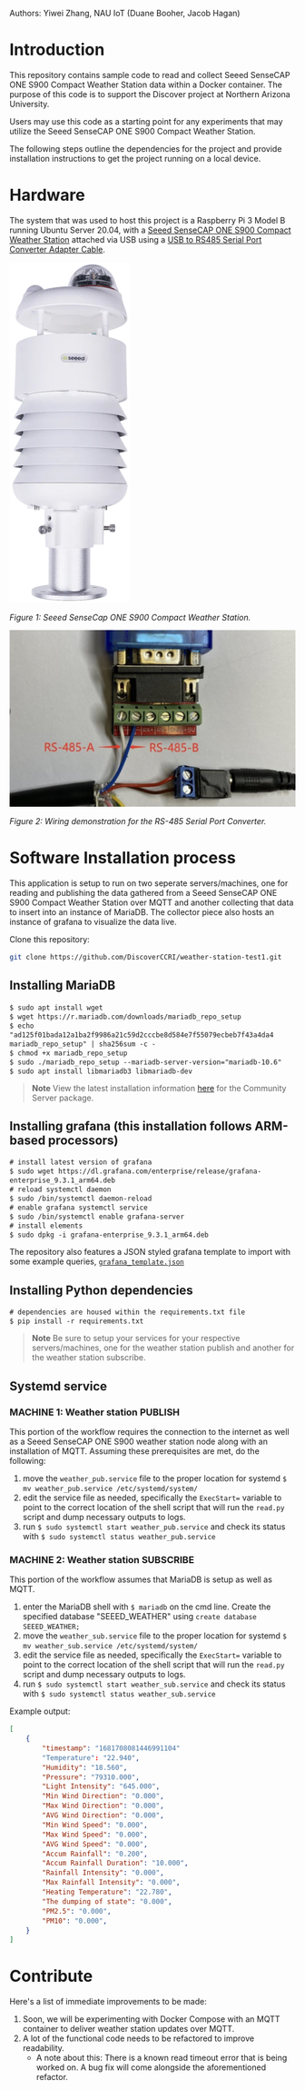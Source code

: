 Authors: Yiwei Zhang, NAU IoT (Duane Booher, Jacob Hagan)

# Introduction 
This repository contains sample code to read and collect Seeed SenseCAP ONE S900 Compact Weather Station data within a Docker container. The purpose of this code is to support the Discover project at Northern Arizona University.

Users may use this code as a starting point for any experiments that may utilize the Seeed SenseCAP ONE S900 Compact Weather Station.

The following steps outline the dependencies for the project and provide installation instructions to get the project running on a local device. 

# Hardware
The system that was used to host this project is a Raspberry Pi 3 Model B running Ubuntu Server 20.04, with a [Seeed SenseCAP ONE S900 Compact Weather Station](https://files.seeedstudio.com/products/101990784/SenseCAP%20ONE%20Compact%20Weather%20Sensor%20User%20Guide-v1.6.pdf) attached via USB using a [USB to RS485 Serial Port Converter Adapter Cable](https://www.amazon.com/Serial-Converter-Adapter-Supports-Windows/dp/B076WVFXN8/ref=asc_df_B076WVFXN8/?tag=hyprod-20&linkCode=df0&hvadid=309776868400&hvpos=&hvnetw=g&hvrand=15455232194279378143&hvpone=&hvptwo=&hvqmt=&hvdev=c&hvdvcmdl=&hvlocint=&hvlocphy=1013406&hvtargid=pla-486428615671&th=1).

![Seeed SenseCap ONE S900](images/sensecap-one-s900.png)

*Figure 1: Seeed SenseCap ONE S900 Compact Weather Station.*

![RS-485 wiring](images/RS-485-wiring.png)

*Figure 2: Wiring demonstration for the RS-485 Serial Port Converter.*

# Software Installation process
This application is setup to run on two seperate servers/machines, one for reading and publishing the data
gathered from a Seeed SenseCAP ONE S900 Compact Weather Station over MQTT and another collecting that data
to insert into an instance of MariaDB. The collector piece also hosts an instance of grafana to visualize 
the data live.

Clone this repository:
```bash
git clone https://github.com/DiscoverCCRI/weather-station-test1.git
```

## Installing MariaDB 
```
$ sudo apt install wget
$ wget https://r.mariadb.com/downloads/mariadb_repo_setup
$ echo "ad125f01bada12a1ba2f9986a21c59d2cccbe8d584e7f55079ecbeb7f43a4da4  mariadb_repo_setup" | sha256sum -c -
$ chmod +x mariadb_repo_setup
$ sudo ./mariadb_repo_setup --mariadb-server-version="mariadb-10.6"
$ sudo apt install libmariadb3 libmariadb-dev
```
> **Note** View the latest installation information [here](https://mariadb.com/docs/skysql/connect/programming-languages/c/install/)
for the Community Server package.

## Installing grafana (this installation follows ARM-based processors)
```
# install latest version of grafana
$ sudo wget https://dl.grafana.com/enterprise/release/grafana-enterprise_9.3.1_arm64.deb
# reload systemctl daemon
$ sudo /bin/systemctl daemon-reload
# enable grafana systemctl service
$ sudo /bin/systemctl enable grafana-server
# install elements
$ sudo dpkg -i grafana-enterprise_9.3.1_arm64.deb
```
The repository also features a JSON styled grafana template to import with some example 
queries, [`grafana_template.json`](https://github.com/DiscoverCCRI/weatherMQTT/blob/main/grafana_template.json)

## Installing Python dependencies
```
# dependencies are housed within the requirements.txt file
$ pip install -r requirements.txt
```
> **Note** Be sure to setup your services for your respective servers/machines, one for the weather station publish and another for
the weather station subscribe.

## Systemd service
### **MACHINE 1: Weather station PUBLISH**
This portion of the workflow requires the connection to the internet as well as a Seeed SenseCAP ONE S900
weather station node along with an installation of MQTT. Assuming these prerequisites are met, do the following:
1. move the `weather_pub.service` file to the proper location for systemd
`$ mv weather_pub.service /etc/systemd/system/`
2. edit the service file as needed, specifically the `ExecStart=` variable to point to the correct location
of the shell script that will run the `read.py` script and dump necessary outputs to logs. 
3. run `$ sudo systemctl start weather_pub.service` and check its status with `$ sudo systemctl status weather_pub.service`

### **MACHINE 2: Weather station SUBSCRIBE**
This portion of the workflow assumes that MariaDB is setup as well as MQTT. 
1. enter the MariaDB shell with `$ mariadb` on the cmd line. Create the specified database "SEEED_WEATHER" using 
`create database SEEED_WEATHER;`
2. move the `weather_sub.service` file to the proper location for systemd
`$ mv weather_sub.service /etc/systemd/system/`
3. edit the service file as needed, specifically the `ExecStart=` variable to point to the correct location
of the shell script that will run the `read.py` script and dump necessary outputs to logs. 
4. run `$ sudo systemctl start weather_sub.service` and check its status with `$ sudo systemctl status weather_sub.service`


Example output:
```json
[
    {
        "timestamp": "1681708081446991104"
        "Temperature": "22.940",
        "Humidity": "18.560",
        "Pressure": "79310.000",
        "Light Intensity": "645.000",
        "Min Wind Direction": "0.000",
        "Max Wind Direction": "0.000",
        "AVG Wind Direction": "0.000",
        "Min Wind Speed": "0.000",
        "Max Wind Speed": "0.000",
        "AVG Wind Speed": "0.000",
        "Accum Rainfall": "0.200",
        "Accum Rainfall Duration": "10.000",
        "Rainfall Intensity": "0.000",
        "Max Rainfall Intensity": "0.000",
        "Heating Temperature": "22.780",
        "The dumping of state": "0.000",
        "PM2.5": "0.000",
        "PM10": "0.000",
    }
]
```

# Contribute
Here's a list of immediate improvements to be made:
1. Soon, we will be experimenting with Docker Compose with an MQTT container to deliver weather station updates over MQTT.
2. A lot of the functional code needs to be refactored to improve readability.
    * A note about this: There is a known read timeout error that is being worked on. A bug fix will come alongside the aforementioned refactor.

